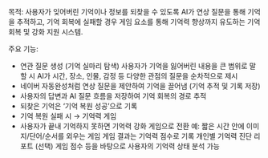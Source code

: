 목적:
사용자가 잊어버린 기억이나 정보를 되찾을 수 있도록 AI가 연상 질문을 통해 기억을 추적하고, 기억 회복에 실패할 경우 게임 요소를 통해 기억력 향상까지 유도하는 기억 회복 및 강화 지원 시스템.

주요 기능:
- 연관 질문 생성 (기억 실마리 탐색)
사용자가 기억을 잃어버린 내용을 큰 범위로 말할 시 AI가 시간, 장소, 인물, 감정 등 다양한 관점의 질문을 순차적으로 제시
- 네이버 자동완성처럼 연상 질문을 제안하여 기억을 끌어냄 (기억 추적 및 기록 저장)
- 사용자의 답변과 AI 질문 흐름을 저장하여 기억 회복의 경로 추적
- 되찾은 기억은 ‘기억 복원 성공’으로 기록
- 기억 복원 실패 시 → 기억력 게임
- 사용자가 끝내 기억하지 못하면 기억력 강화 게임으로 전환
  예: 짧은 시간 안에 이미지/단어/순서를 외우는 게임
  게임 결과는 기억력 점수로 기록
  개인별 기억력 진단 리포트 (선택)
  게임 점수 등을 바탕으로 사용자의 기억력 상태 분석 가능
